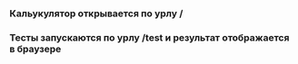 ### Кальукулятор открывается по урлу /
### Тесты запускаются по урлу /test и результат отображается в браузере